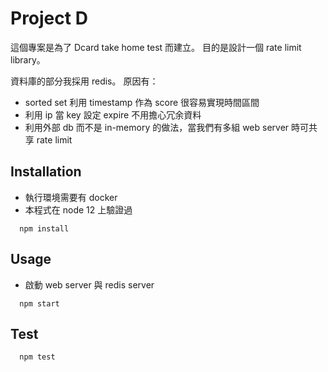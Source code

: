 # Project D
這個專案是為了 Dcard take home test 而建立。
目的是設計一個 rate limit library。

資料庫的部分我採用 redis。
原因有：

* sorted set 利用 timestamp 作為 score 很容易實現時間區間
* 利用 ip 當 key 設定 expire 不用擔心冗余資料
* 利用外部 db 而不是 in-memory 的做法，當我們有多組 web server 時可共享 rate limit

## Installation
* 執行環境需要有 docker
* 本程式在 node 12 上驗證過
```
  npm install
```

## Usage
* 啟動 web server 與 redis server
```
  npm start
```

## Test
```
  npm test
```
